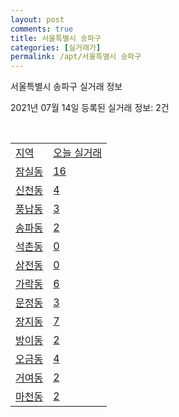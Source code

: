 ```yaml
---
layout: post
comments: true
title: 서울특별시 송파구
categories: [실거래가]
permalink: /apt/서울특별시 송파구
---
```


서울특별시 송파구 실거래 정보

2021년 07월 14일 등록된 실거래 정보: 2건

<script type="text/javascript">
  google.charts.load('current', {'packages':['corechart']});
  google.charts.setOnLoadCallback(drawChart);

  function drawChart() {
    var data = google.visualization.arrayToDataTable([['거래일', '매매', '전월세', '전매'], ['20-07', 243, 994, 7], ['20-08', 291, 1378, 12], ['20-09', 231, 1000, 6], ['20-10', 237, 1369, 4], ['20-11', 379, 1466, 6], ['20-12', 484, 1612, 13], ['21-01', 265, 1529, 2], ['21-02', 197, 1309, 4], ['21-03', 152, 1337, 2], ['21-04', 207, 1180, 0], ['21-05', 266, 1107, 2], ['21-06', 122, 761, 2], ['21-07', 7, 180, 0]]);

    var options = {
      title: '최근 1년간 유형별 거래량 추이',
      legend: { position: 'bottom' }
    };

    var chart = new google.visualization.LineChart(document.getElementById('columnchart_material'));
    chart.draw(data, (options));
  }
</script>

<div id="columnchart_material" style="width: 95%; margin-left: -35px"></div>
<br>
<table class="sortable">
  <tr>
    <td><a href="#">지역</a></td>
    <td><a href="#">오늘 실거래</a></td>
  </tr>

  
  <tr class="item">
    <td><a href="서울특별시 송파구 잠실동">잠실동</a></td>
    <td><a href="서울특별시 송파구 잠실동">16</a></td>
  </tr>
    

  <tr class="item">
    <td><a href="서울특별시 송파구 신천동">신천동</a></td>
    <td><a href="서울특별시 송파구 신천동">4</a></td>
  </tr>
    

  <tr class="item">
    <td><a href="서울특별시 송파구 풍납동">풍납동</a></td>
    <td><a href="서울특별시 송파구 풍납동">3</a></td>
  </tr>
    

  <tr class="item">
    <td><a href="서울특별시 송파구 송파동">송파동</a></td>
    <td><a href="서울특별시 송파구 송파동">2</a></td>
  </tr>
    

  <tr class="item">
    <td><a href="서울특별시 송파구 석촌동">석촌동</a></td>
    <td><a href="서울특별시 송파구 석촌동">0</a></td>
  </tr>
    

  <tr class="item">
    <td><a href="서울특별시 송파구 삼전동">삼전동</a></td>
    <td><a href="서울특별시 송파구 삼전동">0</a></td>
  </tr>
    

  <tr class="item">
    <td><a href="서울특별시 송파구 가락동">가락동</a></td>
    <td><a href="서울특별시 송파구 가락동">6</a></td>
  </tr>
    

  <tr class="item">
    <td><a href="서울특별시 송파구 문정동">문정동</a></td>
    <td><a href="서울특별시 송파구 문정동">3</a></td>
  </tr>
    

  <tr class="item">
    <td><a href="서울특별시 송파구 장지동">장지동</a></td>
    <td><a href="서울특별시 송파구 장지동">7</a></td>
  </tr>
    

  <tr class="item">
    <td><a href="서울특별시 송파구 방이동">방이동</a></td>
    <td><a href="서울특별시 송파구 방이동">2</a></td>
  </tr>
    

  <tr class="item">
    <td><a href="서울특별시 송파구 오금동">오금동</a></td>
    <td><a href="서울특별시 송파구 오금동">4</a></td>
  </tr>
    

  <tr class="item">
    <td><a href="서울특별시 송파구 거여동">거여동</a></td>
    <td><a href="서울특별시 송파구 거여동">2</a></td>
  </tr>
    

  <tr class="item">
    <td><a href="서울특별시 송파구 마천동">마천동</a></td>
    <td><a href="서울특별시 송파구 마천동">2</a></td>
  </tr>
    


</table>


    